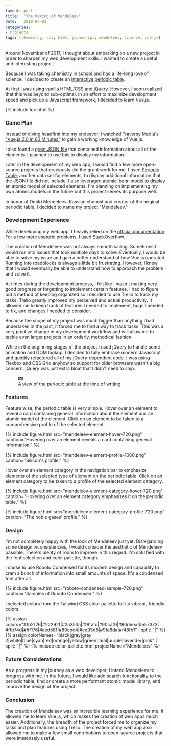 ```yaml
---
layout: post
title:  "The Making of Mendeleev"
date:   2018-06-01
categories:
- Projects
tags: [chemistry, css, html, javascript, mendeleev, science, vue.js]
---
```


Around November of 2017, I thought about embarking on a new project in order to
sharpen my web development skills. I wanted to create a useful and interesting
project.

Because I was taking chemistry in school and had a life-long love of science, I
decided to create an
[interactive periodic table](https://donutdeflector.me/mendeleev).

At first I was using vanilla HTML/CSS and jQuery. However, I soon realized that
this was beyond sub-optimal. In an effort to maximize development speed and pick
up a Javascript framework, I decided to learn Vue.js.

{% include toc.html %}

### Game Plan

Instead of diving headfirst into my endeavor, I watched Traversy Media's
["Vue.js 2.0 in 60 Minutes"](https://www.youtube.com/watch?v=z6hQqgvGI4Y) to
gain a working knowledge of Vue.js.

I also found a
[great JSON file](https://github.com/Bowserinator/Periodic-Table-JSON) that
contained information about all of the elements. I planned to use this to
display my information.

Later in the development of my web app, I would find a few more open-source
projects that graciously did the grunt work for me. I used
[Periodic Table](https://github.com/andrejewski/periodic-table), another data
set for elements, to display additional information that the JSON file did not
include. I also leveraged
[atomic-bohr-model](https://github.com/ACollectionOfAtoms/atomic-bohr-model) to
display an atomic model of selected elements. I'm planning on implementing my
own atomic models in the future but this project serves its purpose well.

In honor of Dmitri Mendeleev, Russian chemist and creator of the original
periodic table, I decided to name my project "Mendeleev."

### Development Experience

While developing my web app, I heavily relied on the
[official documentation](https://vuejs.org/v2/guide/). For a few more esoteric
problems, I used StackOverflow.

The creation of Mendeleev was not always smooth sailing. Sometimes I would run
into issues that took multiple days to solve. Eventually, I would be able to
solve my issue and gain a better understand of how Vue.js operated. Running into
roadblocks is always a little bit frustrating. However, I knew that I would
eventually be able to understand how to approach the problem and solve it.

At times during the development process, I felt like I wasn't making very good
progress or forgetting to implement certain features. I had to figure out a
method of keeping organized so I decided to use Trello to track my tasks. Trello
greatly improved my perceived and actual productivity. It allowed me to keep
track of features I needed to implement, bugs I needed to fix, and changes
I needed to consider.

Because the scope of my project was much bigger than anything I had undertaken
in the past, it forced me to find a way to track tasks. This was a very positive
change in my development workflow and will allow me to tackle even larger
projects in an orderly, methodical fashion.

While in the beginning stages of the project I used jQuery to handle some
animation and DOM lookup. I decided to fully embrace modern Javascript and
quickly refactored all of my jQuery-dependent code. I was using Flexbox and CSS
Grid anyhow so support for older browsers wasn't a big concern. jQuery was just
extra bloat that I didn't need to ship.

<figure>
  <a href="/assets/images/posts/2018-06-01-mendeleev-720.png" class="progressive
  replace">
    <img src="/assets/images/posts/2018-06-01-mendeleev-thumbnail.png"
    class="preview" alt="mendeleev">
  </a>
  <figcaption>A view of the periodic table at the time of writing.</figcaption>
</figure>

### Features

Feature wise, the periodic table is very simple. Hover over an element to reveal
a card containing general information about the element and an atomic model of
the element. Click on an element to be taken to a comprehensive profile of the
selected element.

{% include figure.html src="mendeleev-element-hover-720.png"
caption="Hovering over an element reveals a card containing general
information." %}

{% include figure.html src="mendeleev-element-profile-1080.png"
caption="Silicon's profile." %}

Hover over an element category in the navigation bar to emphasize elements of
the selected type of element on the periodic table. Click on an element category
to be taken to a profile of the selected element category.

{% include figure.html src="mendeleev-element-category-hover-720.png"
caption="Hovering over an element category emphasizes it on the periodic
table."
%}

{% include figure.html src="mendeleev-element-category-profile-720.png"
caption="The noble gases' profile." %}

### Design

I'm not completely happy with the look of Mendeleev just yet. Disregarding some
design inconsistencies, I would consider the aesthetic of Mendeleev passible.
There's plenty of room to improve in this regard. I'm satisfied with the font
selection and color pallette, though.

I chose to use Roboto Condensed for its modern design and capability to cram a
bunch of information into small amounts of space. It's a condensed font after
all.

{% include figure.html src="roboto-condensed-sample-720.png"
caption="Samples of Roboto Condensed." %}

I selected colors from the Tailwind CSS color pallette for its vibrant, friendly
colors.

{% assign colors="#1b2126|#22292f|#2a353a|#f8fafc|#90caf9|#80deea|#e57373|
#ffb74d|#fff176|#aed581|#80cbc4|#ce93d8|#9fa8da|#f48fb1" | split: "|" %}
{% assign colorNames="black|gray|gray 2|white|blue|cyan|red|orange|yellow|green|
teal|purple|lavender|pink" | split: "|" %}
{% include color-pallette.html projectName="Mendeleev" %}

### Future Considerations

As a progress in my journey as a web developer, I intend Mendeleev to progress
with me. In the future, I would like add search functionality to the periodic
table, find or create a more performant atomic model library, and improve the
design of the project.

### Conclusion

The creation of Mendeleev was an incredible learning experience for me. It
allowed me to learn Vue.js, which makes the creation of web apps much easier.
Additionally, the breadth of the project forced me to organize my tasks and
plan features using Trello. The creation of my web app also allowed me to
make a few small contributions to open-source projects that were immensely
useful.
